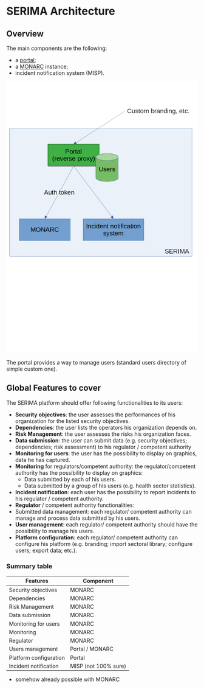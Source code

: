 # SERIMA Architecture

## Overview

The main components are the following:

- a [portal](portal.md);
- a [MONARC](monarc.md) instance;
- incident notification system (MISP).


![SERIMA architecture](architecture-serima.png)


The portal provides a way to manage users (standard users directory of simple
custom one).


## Global Features to cover

The SERIMA platform should offer following functionalities to its users:

- **Security objectives**: the user assesses the performances of his organization
  for the listed security objectives.
- **Dependencies**: the user lists the operators his organization depends on.
- **Risk Management**: the user assesses the risks his organization faces.
- **Data submission**: the user can submit data (e.g. security objectives;
  dependencies; risk assessment) to his regulator / competent authority
- **Monitoring for users**: the user has the possibility to display on graphics,
  data he has captured.
- **Monitoring** for regulators/competent authority: the regulator/competent authority
  has the possibility to display on graphics:
  - Data submitted by each of his users.
  - Data submitted by a group of his users (e.g. health sector statistics).
- **Incident notification**: each user has the possibility to report incidents to
  his regulator / competent authority.
- **Regulator** / competent authority functionalities:
 - Submitted data management: each regulator/ competent authority can manage and process data submitted by his users.
 - **User management**: each regulator/ competent authority should have the possibility to manage his users.
 - **Platform configuration**: each regulator/ competent authority can configure his platform (e.g. branding; import sectoral library; configure users; export data; etc.).


### Summary table

|    Features                |  Component           | 
|----------------------------|----------------------|
| Security objectives        | MONARC               |
| Dependencies               | MONARC               |
| Risk Management            | MONARC               |
| Data submission            | MONARC               |
| Monitoring for users       | MONARC               |
| Monitoring                 | MONARC               |
| Regulator                  | MONARC               |
| Users management           | Portal / MONARC      |
| Platform configuration     | Portal               |
| Incident notification      | MISP (not 100% sure) |

* somehow already possible with MONARC
